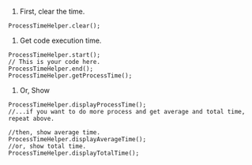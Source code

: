   1. First, clear the time.
```
ProcessTimeHelper.clear();
```
  1. Get code execution time.
```
ProcessTimeHelper.start();
// This is your code here.
ProcessTimeHelper.end();
ProcessTimeHelper.getProcessTime();
```
  1. Or, Show
```
ProcessTimeHelper.displayProcessTime();
//...if you want to do more process and get average and total time, repeat above.

//then, show average time.
ProcessTimeHelper.displayAverageTime();
//or, show total time.
ProcessTimeHelper.displayTotalTime();
```